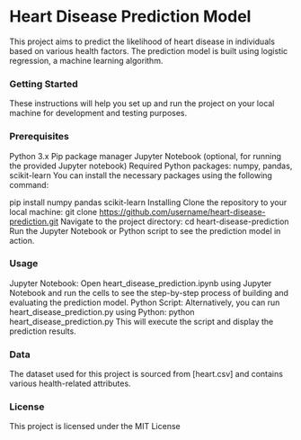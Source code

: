 # Heart Disease Prediction Model

This project aims to predict the likelihood of heart disease in individuals based on various health factors. The prediction model is built using logistic regression, a machine learning algorithm.

### Getting Started

These instructions will help you set up and run the project on your local machine for development and testing purposes.

### Prerequisites
Python 3.x
Pip package manager
Jupyter Notebook (optional, for running the provided Jupyter notebook)
Required Python packages: numpy, pandas, scikit-learn
You can install the necessary packages using the following command:

  pip install numpy pandas scikit-learn
Installing
Clone the repository to your local machine:
  git clone https://github.com/username/heart-disease-prediction.git
Navigate to the project directory:
  cd heart-disease-prediction
Run the Jupyter Notebook or Python script to see the prediction model in action.
### Usage

Jupyter Notebook: Open heart_disease_prediction.ipynb using Jupyter Notebook and run the cells to see the step-by-step process of building and evaluating the prediction model.
Python Script: Alternatively, you can run heart_disease_prediction.py using Python:
  python heart_disease_prediction.py
This will execute the script and display the prediction results.

### Data

The dataset used for this project is sourced from [heart.csv] and contains various health-related attributes.

### License

This project is licensed under the MIT License
